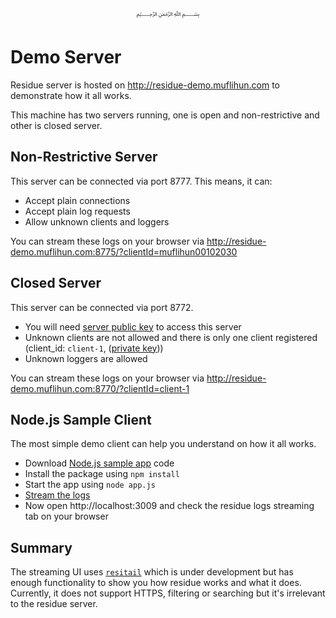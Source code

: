 <p align="center">
   ﷽
</p>

# Demo Server
Residue server is hosted on http://residue-demo.muflihun.com to demonstrate how it all works.

This machine has two servers running, one is open and non-restrictive and other is closed server.

## Non-Restrictive Server
This server can be connected via port 8777. This means, it can:
 
 * Accept plain connections
 * Accept plain log requests
 * Allow unknown clients and loggers
 
You can stream these logs on your browser via http://residue-demo.muflihun.com:8775/?clientId=muflihun00102030

## Closed Server
This server can be connected via port 8772.

 * You will need [server public key](/tools/closed-server/server.pub) to access this server
 * Unknown clients are not allowed and there is only one client registered (client_id: `client-1`, ([private key](/tools/closed-server/client-1.pem)))
 * Unknown loggers are allowed

You can stream these logs on your browser via http://residue-demo.muflihun.com:8770/?clientId=client-1

## Node.js Sample Client
The most simple demo client can help you understand on how it all works.

 * Download [Node.js sample app](https://github.com/muflihun/residue-node/tree/master/samples/node) code
 * Install the package using `npm install`
 * Start the app using `node app.js`
 * [Stream the logs](http://residue-demo.muflihun.com:8775/?clientId=muflihun00102030)
 * Now open http://localhost:3009 and check the residue logs streaming tab on your browser
 
## Summary
The streaming UI uses [`resitail`](https://www.npmjs.com/package/resitail) which is under development but has enough functionality to show you how residue works and what it does. Currently, it does not support HTTPS, filtering or searching but it's irrelevant to the residue server.



